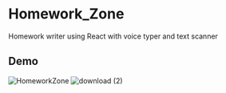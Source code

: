 # Homework_Zone
Homework writer using React with voice typer and text scanner
## Demo
![HomeworkZone](https://user-images.githubusercontent.com/75971776/192348286-65bc36c6-0b22-4f78-aabc-645b37584a4d.png)
![download (2)](https://user-images.githubusercontent.com/75971776/192605268-0b5ba3db-e29a-44d1-893f-19b51f2c62ef.jpeg)
